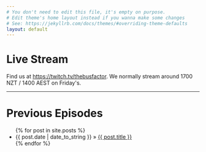 ```yaml
---
# You don't need to edit this file, it's empty on purpose.
# Edit theme's home layout instead if you wanna make some changes
# See: https://jekyllrb.com/docs/themes/#overriding-theme-defaults
layout: default
---
```

<h1>Live Stream</h1>
<p>Find us at <a href="https://twitch.tv/thebusfactor">https://twitch.tv/thebusfactor</a>. We normally stream around 1700 NZT / 1400 AEST on Friday's.</p>

<!-- <iframe src="http://player.twitch.tv/?thebusfactor" height="200" width="200" scrolling="no" allowfullscreen="true"></iframe>. This is ugly so lets find a better way to embed it -->

<hr>

<h1>Previous Episodes</h1>

<ul class="posts">
  {% for post in site.posts %}
    <li><span>{{ post.date | date_to_string }}</span> &raquo; <a href=".{{ post.url }}">{{ post.title }}</a></li>
  {% endfor %}
</ul>
